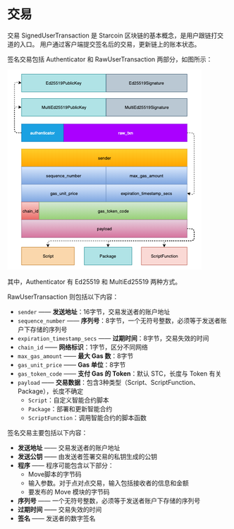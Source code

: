 # 交易

交易 SignedUserTransaction 是 Starcoin 区块链的基本概念，是用户跟链打交道的入口。
用户通过客户端提交签名后的交易，更新链上的账本状态。

签名交易包括 Authenticator 和 RawUserTransaction 两部分，如图所示：

![Transaction](../../../../../static/img/key_words/Transaction.png)

其中，Authenticator 有 Ed25519 和 MultiEd25519 两种方式。

RawUserTransaction 则包括以下内容：

- `sender` —— **发送地址**：16字节，交易发送者的账户地址
- `sequence_number` —— **序列号**：8字节，一个无符号整数，必须等于发送者账户下存储的序列号
- `expiration_timestamp_secs` —— **过期时间**：8字节，交易失效的时间
- `chain_id` —— **网络标识**：1字节，区分不同网络
- `max_gas_amount` —— **最大 Gas 数**：8字节
- `gas_unit_price` —— **Gas 单位**：8字节
- `gas_token_code` —— **支付 Gas 的 Token**：默认 STC，长度与 Token 有关
- `payload` —— **交易数据**：包含3种类型（Script、ScriptFunction、Package），长度不确定
  - `Script`：自定义智能合约脚本
  - `Package`：部署和更新智能合约
  - `ScriptFunction`：调用智能合约的脚本函数 

签名交易主要包括以下内容：

- **发送地址** —— 交易发送者的账户地址
- **发送公钥** —— 由发送者签署交易的私钥生成的公钥
- **程序** —— 程序可能包含以下部分：
  - Move脚本的字节码
  - 输入参数。对于点对点交易，输入包括接收者的信息和金额
  - 要发布的 Move 模块的字节码
- **序列号** —— 一个无符号整数，必须等于发送者账户下存储的序列号
- **过期时间** —— 交易失效的时间
- **签名** —— 发送者的数字签名

